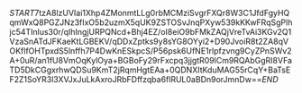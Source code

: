 $START$7tzA8lzUVIai1Xhp4ZMonmtLLg0rbMCMziSvgrFXQr8W3C1JfdFgyHQqmWxQ8PGZJNz3fIxO5b2uzmX5qUK9ZSTOSvJnqPXyw539kKKwFRqSgPlhjc54TInlus30r/qIhIngjURPQNcd+Bhj4EZ/oI8eiO9bFMkZAQjVreTvAi3KGv2Q1VzaSnATdJFKaeKtLGBEKV/qDDxZptks9y8sYG8OYyi2+D90JvoiR8t2ZA8qVOKflfOHTpxdS5lnffh7P4DwKnESkpcS/P56psk6UfNE1rlpfzvng9CyZPnSWv2A+0uR/an1fU8VmOqKylOya+BGBoFy29rFxcpq3jjgtR09lCm9RQAbGgRI8VFaTD5DkCGgxrhwQDSu9KmT2jRqmHgtEAa+0QDNXItKduMAG55rCqY+BaTsEF2Z1SoYR3l3XVJxJuLkAxroJRbFDffzqba6flRUL0aBDn9orJmnDw==$END$